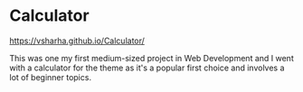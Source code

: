 # Calculator
https://vsharha.github.io/Calculator/

This was one my first medium-sized project in Web Development and I went with a calculator for the theme as it's a popular first choice and involves a lot of beginner topics.
